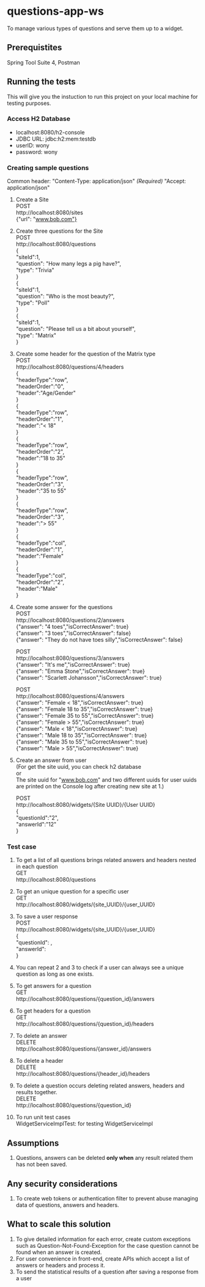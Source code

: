 # questions-app-ws
To manage various types of questions and serve them up to a widget.

## Prerequistites
Spring Tool Suite 4, Postman

## Running the tests
This will give you the instuction to run this project on your local machine for testing purposes.

### Access H2 Database
* localhost:8080/h2-console
* JDBC URL: jdbc:h2:mem:testdb
* userID: wony
* password: wony

### Creating sample questions
Common header:
  "Content-Type: application/json" _(Required)_
  "Accept: application/json"
  
1. Create a Site  
    POST  
    http://localhost:8080/sites  
    {"url": "www.bob.com"}  
      
2. Create three questions for the Site  
    POST  
    http://localhost:8080/questions  
    {  
      "siteId":1,  
      "question": "How many legs a pig have?",  
      "type": "Trivia"  
    }  
    {  
      "siteId":1,  
      "question": "Who is the most beauty?",  
      "type": "Poll"  
    }  
    {  
      "siteId":1,  
      "question": "Please tell us a bit about yourself",  
      "type": "Matrix"  
    }  
      
3. Create some header for the question of the Matrix type  
    POST  
    http://localhost:8080/questions/4/headers  
    {  
      "headerType":"row",  
      "headerOrder":"0",  
      "header":"Age/Gender"  
    }  
    {  
      "headerType":"row",  
      "headerOrder":"1",  
      "header":"< 18"  
    }  
    {  
      "headerType":"row",  
      "headerOrder":"2",  
      "header":"18 to 35"  
    }  
    {  
      "headerType":"row",  
      "headerOrder":"3",  
      "header":"35 to 55"  
    }  
    {  
      "headerType":"row",  
      "headerOrder":"3",  
      "header":"> 55"  
    }  
    {  
      "headerType":"col",  
      "headerOrder":"1",  
      "header":"Female"  
    }  
    {  
      "headerType":"col",  
      "headerOrder":"2",  
      "header":"Male"  
    }  
    
4. Create some answer for the questions  
    POST  
    http://localhost:8080/questions/2/answers  
    {"answer": "4 toes","isCorrectAnswer": true}  
    {"answer": "3 toes","isCorrectAnswer": false}  
    {"answer": "They do not have toes silly","isCorrectAnswer": false}  
  
    POST  
    http://localhost:8080/questions/3/answers  
    {"answer": "It's me","isCorrectAnswer": true}  
    {"answer": "Emma Stone","isCorrectAnswer": true}  
    {"answer": "Scarlett Johansson","isCorrectAnswer": true}  
  
    POST  
    http://localhost:8080/questions/4/answers  
    {"answer": "Female < 18","isCorrectAnswer": true}  
    {"answer": "Female 18 to 35","isCorrectAnswer": true}  
    {"answer": "Female 35 to 55","isCorrectAnswer": true}  
    {"answer": "Female > 55","isCorrectAnswer": true}  
    {"answer": "Male < 18","isCorrectAnswer": true}  
    {"answer": "Male 18 to 35","isCorrectAnswer": true}  
    {"answer": "Male 35 to 55","isCorrectAnswer": true}  
    {"answer": "Male > 55","isCorrectAnswer": true}  
      
5. Create an answer from user  
   (For get the site uuid, you can check h2 database   
    or  
    The site uuid for "www.bob.com" and two different uuids for user uuids are printed on the Console log after creating new site at 1.)  
     
    POST  
    http://localhost:8080/widgets/{Site UUID}/{User UUID}  
    {  
      "questionId":"2",  
      "answerId":"12"  
    }  
      
### Test case  
1. To get a list of all questions brings related answers and headers nested in each question  
    GET  
    http://localhost:8080/questions  
2. To get an unique question for a specific user  
    GET  
    http://localhost:8080/widgets/{site_UUID}/{user_UUID}  
3. To save a user response  
    POST  
    http://localhost:8080/widgets/{site_UUID}/{user_UUID}  
    {  
      "questionId": ,  
      "answerId":  
    }  
4. You can repeat 2 and 3 to check if a user can always see a unique question as long as one exists.  
  
5. To get answers for a question  
    GET  
    http://localhost:8080/questions/{question_id}/answers  
6. To get headers for a question  
    GET  
    http://localhost:8080/questions/{question_id}/headers  
7. To delete an answer  
    DELETE  
    http://localhost:8080/questions/{answer_id}/answers  
8. To delete a header  
    DELETE  
    http://localhost:8080/questions/{header_id}/headers  
9. To delete a question occurs deleting related answers, headers and results together.  
    DELETE  
    http://localhost:8080/questions/{question_id}  
10. To run unit test cases  
    WidgetServiceImplTest: for testing WidgetServiceImpl  
  
## Assumptions  
1. Questions, answers can be deleted **only when** any result related them has not been saved.  
  
## Any security considerations  
1. To create web tokens or authentication filter to prevent abuse managing data of questions, answers and headers.  
  
## What to scale this solution  
1. To give detailed information for each error, create custom exceptions   
  such as Question-Not-Found-Exception for the case question cannot be found when an answer is created.  
2. For user convenience in front-end, create APIs which accept a list of answers or headers and process it.  
3. To send the statistical results of a question after saving a response from a user  

